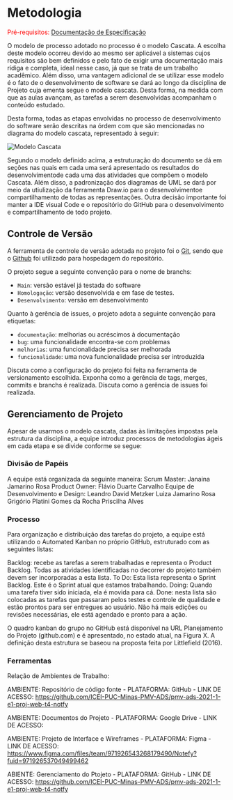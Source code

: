 
# Metodologia

<span style="color:red">Pré-requisitos: <a href="2-Especificação do Projeto.md"> Documentação de Especificação</a></span>

O modelo de processo adotado no processo é o modelo Cascata. A escolha deste modelo ocorreu devido ao mesmo ser aplicável a sistemas cujos requisitos são bem definidos e pelo fato de exigir uma documentação mais rídiga e completa, ideal nesse caso, já que se trata de um trabalho acadêmico. Além disso, uma vantagem adicional de se utilizar esse modelo é o fato de o desenvolvimento de software se dará ao longo da disciplina de Projeto cuja ementa segue o modelo cascata. Desta forma, na medida com que as aulas avançam, as tarefas a serem desenvolvidas acompanham o conteúdo estudado.

Desta forma, todas as etapas envolvidas no processo de desenvolvimento do software serão descritas na órdem com que são mencionadas no diagrama do modelo cascata, representado à seguir:

![Modelo Cascata](/img/cascata.jpg)

Segundo o modelo definido acima, a estruturação do documento se dá em seções nas quais em cada uma será apresentado os resultados do desenvolvimentode cada uma das atividades que compõem o modelo Cascata. Além disso, a padronização dos diagramas de UML se dará por meio da utiulização da ferramenta Draw.io para o desenvolvimentoe compartilhamento de todas as representações. Outra decisão importante foi manter a IDE visual Code e o repositório do GitHub para o desenvolvimento e compartilhamento de todo projeto.


## Controle de Versão

A ferramenta de controle de versão adotada no projeto foi o
[Git](https://git-scm.com/), sendo que o [Github](https://github.com)
foi utilizado para hospedagem do repositório.

O projeto segue a seguinte convenção para o nome de branchs:

- `Main`: versão estável já testada do software
- `Homologação`: versão desenvolvida e em fase de testes.
- `Desenvolvimento`: versão em desenvolvimento


Quanto à gerência de issues, o projeto adota a seguinte convenção para
etiquetas:

- `documentação`: melhorias ou acréscimos à documentação
- `bug`: uma funcionalidade encontra-se com problemas
- `melhorias`: uma funcionalidade precisa ser melhorada
- `funcionalidade`: uma nova funcionalidade precisa ser introduzida

Discuta como a configuração do projeto foi feita na ferramenta de versionamento escolhida. Exponha como a gerência de tags, merges, commits e branchs é realizada. Discuta como a gerência de issues foi realizada.


## Gerenciamento de Projeto

Apesar de usarmos o modelo cascata, dadas às limitações impostas pela estrutura da disciplina, a equipe introduz processos de metodologias ágeis em cada etapa e se divide conforme se segue:

### Divisão de Papéis

A equipe está organizada da seguinte maneira:
Scrum Master: Janaina Jamarino Rosa
Product Owner: Flávio Duarte Carvalho
Equipe de Desenvolvimento e Design:
Leandro David Metzker
Luiza Jamarino Rosa Grigório
Platini Gomes da Rocha
Priscilha Alves


### Processo

Para organização e distribuição das tarefas do projeto, a equipe está utilizando o Automated Kanban no próprio GitHub, estruturado com as seguintes listas: 

Backlog: recebe as tarefas a serem trabalhadas e representa o Product Backlog. Todas as atividades identificadas no decorrer do projeto também devem ser incorporadas a esta lista.
To Do: Esta lista representa o Sprint Backlog. Este é o Sprint atual que estamos trabalhando.
Doing: Quando uma tarefa tiver sido iniciada, ela é movida para cá.
Done: nesta lista são colocadas as tarefas que passaram pelos testes e controle de qualidade e estão prontos para ser entregues ao usuário. Não há mais edições ou revisões necessárias, ele está agendado e pronto para a ação.

O quadro kanban do grupo no GitHub está disponível na URL Planejamento do Projeto (github.com) e é apresentado, no estado atual, na Figura X. A definição desta estrutura se baseou na proposta feita por Littlefield (2016).


### Ferramentas

Relação de Ambientes de Trabalho:

AMBIENTE: Repositório de código fonte - PLATAFORMA: GitHub - LINK DE ACESSO: https://github.com/ICEI-PUC-Minas-PMV-ADS/pmv-ads-2021-1-e1-proj-web-t4-notfy

AMBIENTE: Documentos do Projeto - PLATAFORMA: Google Drive - LINK DE ACESSO:

AMBIENTE: Projeto de Interface e Wireframes - PLATAFORMA: Figma - LINK DE ACESSO: https://www.figma.com/files/team/971926543268179490/Notefy?fuid=971926537049499462

ABIENTE: Gerenciamento do Ptojeto - PLATAFORMA: GitHub - LINK DE ACESSO: https://github.com/ICEI-PUC-Minas-PMV-ADS/pmv-ads-2021-1-e1-proj-web-t4-notfy
